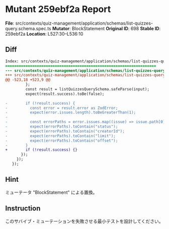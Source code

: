 # Mutant 259ebf2a Report

**File**: src/contexts/quiz-management/application/schemas/list-quizzes-query.schema.spec.ts
**Mutator**: BlockStatement
**Original ID**: 698
**Stable ID**: 259ebf2a
**Location**: L527:30–L536:10

## Diff

```diff
Index: src/contexts/quiz-management/application/schemas/list-quizzes-query.schema.spec.ts
===================================================================
--- src/contexts/quiz-management/application/schemas/list-quizzes-query.schema.spec.ts	original
+++ src/contexts/quiz-management/application/schemas/list-quizzes-query.schema.spec.ts	mutated #698
@@ -523,18 +523,9 @@
         };
         const result = listQuizzesQuerySchema.safeParse(input);
         expect(result.success).toBe(false);
 
-        if (!result.success) {
-          const error = result.error as ZodError;
-          expect(error.issues.length).toBeGreaterThan(1);
-
-          const errorPaths = error.issues.map((issue) => issue.path[0]);
-          expect(errorPaths).toContain("status");
-          expect(errorPaths).toContain("creatorId");
-          expect(errorPaths).toContain("limit");
-          expect(errorPaths).toContain("offset");
-        }
+        if (!result.success) {}
       });
     });
   });
```

## Hint

ミューテータ "BlockStatement" による置換。

## Instruction

このサバイブ・ミューテーションを失敗させる最小テストを設計してください。
